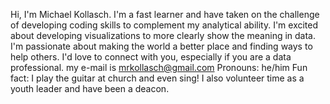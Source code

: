 Hi, I'm Michael Kollasch. 
I'm a fast learner and have taken on the challenge of developing coding skills to complement my analytical ability.
I'm excited about developing visualizations to more clearly show the meaning in data.
I'm passionate about making the world a better place and finding ways to help others.
I'd love to connect with you, especially if you are a data professional.  my e-mail is mrkollasch@gmail.com
Pronouns: he/him
Fun fact: I play the guitar at church and even sing! I also volunteer time as a youth leader and have been a deacon.

<!---
BlufferMK/BlufferMK is a ✨ special ✨ repository because its `README.md` (this file) appears on your GitHub profile.
You can click the Preview link to take a look at your changes.
--->
